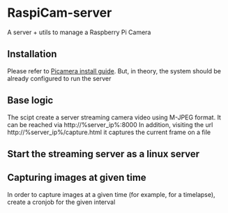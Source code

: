 # RaspiCam-server
A server + utils to manage a Raspberry Pi Camera


## Installation
Please refer to [Picamera install guide](https://picamera.readthedocs.io/en/release-1.13/install.html). But, in theory, the system should be already configured to run the server


## Base logic
The scipt create a server streaming camera video using M-JPEG format. It can be reached via http://%server_ip%:8000
In addition, visiting the url http://%server_ip%/capture.html it captures the current frame on a file

## Start the streaming server as a linux server


## Capturing images at given time
In order to capture images at a given time (for example, for a timelapse), create a cronjob for the given interval

